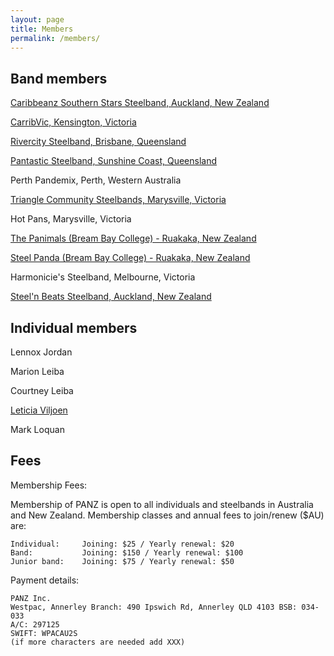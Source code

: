 ```yaml
---
layout: page
title: Members
permalink: /members/
---
```


## Band members

[Caribbeanz Southern Stars Steelband, Auckland, New Zealand](http://www.caribbeanz.org.nz)

[CarribVic, Kensington, Victoria ](http://www.caribvic.com)

[Rivercity Steelband, Brisbane, Queensland](http://www.rivercitysteelband.com)

[Pantastic Steelband, Sunshine Coast, Queensland](http://www.facebook.com/pages/Pantastic-Steelband/419889581451846)

Perth Pandemix, Perth, Western Australia

[Triangle Community Steelbands, Marysville, Victoria](http://www.trianglesteelbands.com)

Hot Pans, Marysville, Victoria

[The Panimals (Bream Bay College) - Ruakaka, New Zealand](http://www.facebook.com/thepanimalsband)

[Steel Panda (Bream Bay College) - Ruakaka, New Zealand](http://www.facebook.com/thepanimalsband)

Harmonicie's Steelband, Melbourne, Victoria 

[Steel'n Beats Steelband, Auckland, New Zealand](https://steelnbeats.wixsite.com/website)

## Individual members

Lennox Jordan

Marion Leiba

Courtney Leiba

[Leticia Viljoen](http://www.steelworkshop.co.nz)

Mark Loquan

## Fees
Membership Fees:

Membership of PANZ is open to all individuals and steelbands in Australia and New Zealand. Membership classes and annual fees to join/renew ($AU) are:

    Individual:     Joining: $25 / Yearly renewal: $20 
    Band:           Joining: $150 / Yearly renewal: $100 
    Junior band:    Joining: $75 / Yearly renewal: $50 
    
Payment details:

    PANZ Inc.
    Westpac, Annerley Branch: 490 Ipswich Rd, Annerley QLD 4103 BSB: 034-033
    A/C: 297125
    SWIFT: WPACAU2S
    (if more characters are needed add XXX)
